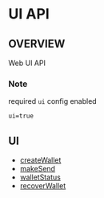 # UI API

## OVERVIEW

Web UI API

### Note

required `ui` config enabled

```
ui=true
```

## UI

* [createWallet](createwallet-qitmeer-documentation.md)
* [makeSend](makeseed-qitmeer-documentation.md)
* [walletStatus](walletstatus-qitmeer-documentation.md)
* [recoverWallet](recoverwallet-qitmeer-documentation.md)
